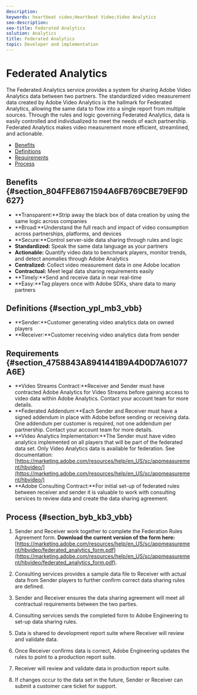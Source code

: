 ```yaml
---
description: 
keywords: heartbeat video;Heartbeat Video;Video Analytics
seo-description: 
seo-title: Federated Analytics
solution: Analytics
title: Federated Analytics
topic: Developer and implementation
---
```


# Federated Analytics

The Federated Analytics service provides a system for sharing Adobe Video Analytics data between two partners. The standardized video measurement data created by Adobe Video Analytics is the hallmark for Federated Analytics, allowing the same data to flow into a single report from multiple sources. Through the rules and logic governing Federated Analytics, data is easily controlled and individualized to meet the needs of each partnership. Federated Analytics makes video measurement more efficient, streamlined, and actionable.


* [Benefits](#concept_76411F699D6F4384A86924C3E8C0AB4B/section_804FFE8671594A6FB769CBE79EF9D627)
* [Definitions](#concept_76411F699D6F4384A86924C3E8C0AB4B/section_ypl_mb3_vbb)
* [Requirements](#concept_76411F699D6F4384A86924C3E8C0AB4B/section_4758843A8941441B9A4D0D7A61077A6E)
* [Process](#concept_76411F699D6F4384A86924C3E8C0AB4B/section_byb_kb3_vbb)

## Benefits {#section_804FFE8671594A6FB769CBE79EF9D627}


* **Transparent:**Strip away the black box of data creation by using the same logic across companies
* **Broad:**Understand the full reach and impact of video consumption across partnerships, platforms, and devices
* **Secure:**Control server-side data sharing through rules and logic
* **Standardized:** Speak the same data language as your partners
* **Actionable:** Quantify video data to benchmark players, monitor trends, and detect anomalies through Adobe Analytics
* **Centralized:** Collect video measurement data in one Adobe location
* **Contractual:** Meet legal data sharing requirements easily
* **Timely:**Send and receive data in near real-time
* **Easy:**Tag players once with Adobe SDKs, share data to many partners

## Definitions {#section_ypl_mb3_vbb}


* **Sender:**Customer generating video analytics data on owned players
* **Receiver:**Customer receiving video analytics data from sender

## Requirements {#section_4758843A8941441B9A4D0D7A61077A6E}


* **Video Streams Contract:**Receiver and Sender must have contracted Adobe Analytics for Video Streams before gaining access to video data within Adobe Analytics. Contact your account team for more details.
* **Federated Addendum:**Each Sender and Receiver must have a signed addendum in place with Adobe before sending or receiving data. One addendum per customer is required, not one addendum per partnership. Contact your account team for more details.
* **Video Analytics Implementation:**The Sender must have video analytics implemented on all players that will be part of the federated data set. Only Video Analytics data is available for federation. See documentation: [https://marketing.adobe.com/resources/help/en_US/sc/appmeasurement/hbvideo/](https://marketing.adobe.com/resources/help/en_US/sc/appmeasurement/hbvideo/)
* **Adobe Consulting Contract:**For initial set-up of federated rules between receiver and sender it is valuable to work with consulting services to review data and create the data sharing agreement.

## Process {#section_byb_kb3_vbb}


1. Sender and Receiver work together to complete the Federation Rules Agreement form.
   **Download the current version of the form here:**[https://marketing.adobe.com/resources/help/en_US/sc/appmeasurement/hbvideo/federated_analytics_form.pdf](https://marketing.adobe.com/resources/help/en_US/sc/appmeasurement/hbvideo/federated_analytics_form.pdf).
   
   
1. Consulting services provides a sample data file to Receiver with actual data from Sender players to further confirm correct data sharing rules are defined.
1. Sender and Receiver ensures the data sharing agreement will meet all contractual requirements between the two parties.
1. Consulting services sends the completed form to Adobe Engineering to set-up data sharing rules.
1. Data is shared to development report suite where Receiver will review and validate data.
1. Once Receiver confirms data is correct, Adobe Engineering updates the rules to point to a production report suite.
1. Receiver will review and validate data in production report suite.
1. If changes occur to the data set in the future, Sender or Receiver can submit a customer care ticket for support.

